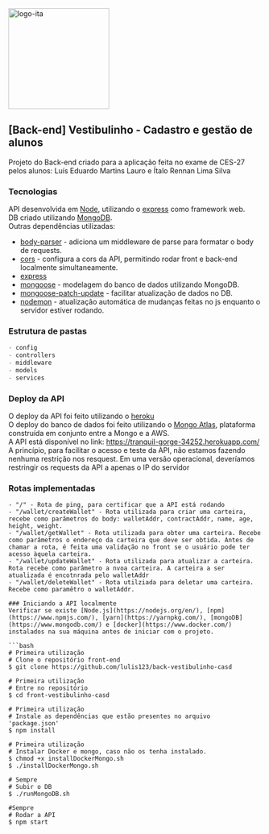 <img alt="logo-ita" title="#CES 27 EXAME" src="https://logodownload.org/wp-content/uploads/2018/01/ita-logo.png" width="200px" />

## [Back-end] Vestibulinho - Cadastro e gestão de alunos
Projeto do Back-end criado para a aplicação feita no exame de CES-27 pelos alunos: Luís Eduardo Martins Lauro e Ítalo Rennan Lima Silva

### Tecnologias
API desenvolvida em [Node](https://nodejs.org/en/), utilizando o [express](https://expressjs.com/) como framework web. <br/>
DB criado utilizando [MongoDB](https://www.mongodb.com/). <br/> 
Outras dependências utilizadas: 
 - [body-parser](https://www.npmjs.com/package/body-parser) - adiciona um middleware de parse para formatar o body de requests.
 - [cors](https://www.npmjs.com/package/cors) - configura a cors da API, permitindo rodar front e back-end localmente simultaneamente.
 - [express]()
 - [mongoose](https://mongoosejs.com/) - modelagem do banco de dados utilizando MongoDB.
 - [mongoose-patch-update](https://www.npmjs.com/package/mongoose-patch-update) - facilitar atualização de dados no DB.
 - [nodemon](https://www.npmjs.com/package/nodemon) - atualização automática de mudanças feitas no js enquanto o servidor estiver rodando.

### Estrutura de pastas
 ```js
 - config
 - controllers
 - middleware
 - models
 - services
 ```

### Deploy da API
O deploy da API foi feito utilizando o [heroku](https://dashboard.heroku.com/) <br/>
O deploy do banco de dados foi feito utilizando o [Mongo Atlas](https://www.mongodb.com/cloud/atlas), plataforma construída em conjunto entre a Mongo e a AWS. <br/>
A API está disponível no link: https://tranquil-gorge-34252.herokuapp.com/ <br/>
A princípio, para facilitar o acesso e teste da API, não estamos fazendo nenhuma restrição nos resquest. Em uma versão operacional, deveríamos restringir os requests da API a apenas o IP do servidor<br/>

### Rotas implementadas
```
- "/" - Rota de ping, para certificar que a API está rodando
- "/wallet/createWallet" - Rota utilizada para criar uma carteira, recebe como parâmetros do body: walletAddr, contractAddr, name, age, height, weight.
- "/wallet/getWallet" - Rota utilizada para obter uma carteira. Recebe como parâmetros o endereço da carteira que deve ser obtida. Antes de chamar a rota, é feita uma validação no front se o usuário pode ter acesso àquela carteira.
- "/wallet/updateWallet" - Rota utilizada para atualizar a carteira. Rota recebe como parâmetro a nvoa carteira. A carteira a ser atualizada é encotnrada pelo walletAddr
- "/wallet/deleteWallet" - Rota utilziada para deletar uma carteira. Recebe como paramêtro o walletAddr.

### Iniciando a API localmente
Verificar se existe [Node.js](https://nodejs.org/en/), [npm](https://www.npmjs.com/), [yarn](https://yarnpkg.com/), [mongoDB](https://www.mongodb.com/) e [docker](https://www.docker.com/) instalados na sua máquina antes de iniciar com o projeto. 

```bash
# Primeira utilização
# Clone o repositório front-end
$ git clone https://github.com/lulis123/back-vestibulinho-casd

# Primeira utilização
# Entre no repositório
$ cd front-vestibulinho-casd

# Primeira utilização
# Instale as dependências que estão presentes no arquivo 'package.json'
$ npm install

# Primeira utilização
# Instalar Docker e mongo, caso não os tenha instalado.
$ chmod +x installDockerMongo.sh
$ ./installDockerMongo.sh

# Sempre
# Subir o DB
$ ./runMongoDB.sh

#Sempre
# Rodar a API
$ npm start
```
